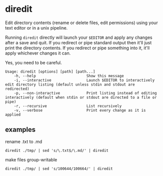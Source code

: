 # diredit

Edit directory contents (rename or delete files, edit permissions) using your text editor or in a unix pipeline.

Running ```diredit``` directly will launch your ```$EDITOR``` and apply any changes after a save and quit. If you redirect or pipe standard output then it'll just print the directory contents. If you redirect or pipe something into it, it'll apply whichever changes it can.

Yes, you need to be careful.

```
Usage: diredit [options] [path] [path...]
    -h, --help                       Show this message
    -i, --interactive                Launch $EDITOR to interactively edit directory listing (default unless stdin and stdout are redirected)
    -p, --non-interactive            Print listing instead of editing interactively (default when stdin or stdout are directed to a file or pipe)
    -r, --recursive                  List recursively
    -v, --verbose                    Print every change as it is applied
```

## examples

rename .txt to .md
```
diredit ./tmp/ | sed 's/\.txt$/\.md/' | diredit
```

make files group-writable
```
diredit ./tmp/ | sed 's/100644/100664/' | diredit
```
